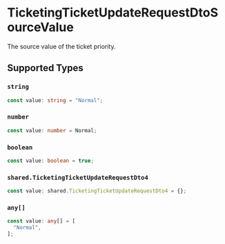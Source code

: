 # TicketingTicketUpdateRequestDtoSourceValue

The source value of the ticket priority.


## Supported Types

### `string`

```typescript
const value: string = "Normal";
```

### `number`

```typescript
const value: number = Normal;
```

### `boolean`

```typescript
const value: boolean = true;
```

### `shared.TicketingTicketUpdateRequestDto4`

```typescript
const value: shared.TicketingTicketUpdateRequestDto4 = {};
```

### `any[]`

```typescript
const value: any[] = [
  "Normal",
];
```

